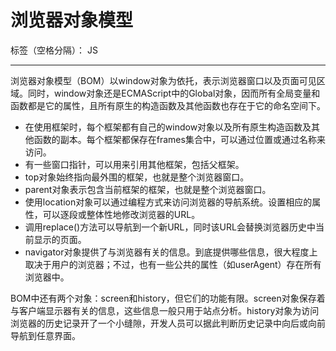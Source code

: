 ﻿# 浏览器对象模型

标签（空格分隔）： JS

---

浏览器对象模型（BOM）以window对象为依托，表示浏览器窗口以及页面可见区域。同时，window对象还是ECMAScript中的Global对象，因而所有全局变量和函数都是它的属性，且所有原生的构造函数及其他函数也存在于它的命名空间下。

 - 在使用框架时，每个框架都有自己的window对象以及所有原生构造函数及其他函数的副本。每个框架都保存在frames集合中，可以通过位置或通过名称来访问。
 - 有一些窗口指针，可以用来引用其他框架，包括父框架。
 - top对象始终指向最外围的框架，也就是整个浏览器窗口。
 - parent对象表示包含当前框架的框架，也就是整个浏览器窗口。
 - 使用location对象可以通过编程方式来访问浏览器的导航系统。设置相应的属性，可以逐段或整体性地修改浏览器的URL。
 - 调用replace()方法可以导航到一个新URL，同时该URL会替换浏览器历史中当前显示的页面。
 - navigator对象提供了与浏览器有关的信息。到底提供哪些信息，很大程度上取决于用户的浏览器；不过，也有一些公共的属性（如userAgent）存在所有浏览器中。

BOM中还有两个对象：screen和history，但它们的功能有限。screen对象保存着与客户端显示器有关的信息，这些信息一般只用于站点分析。history对象为访问浏览器的历史记录开了一个小缝隙，开发人员可以据此判断历史记录中向后或向前导航到任意界面。
 



